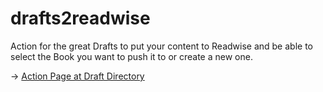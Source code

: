 # drafts2readwise

Action for the great Drafts to put your content to Readwise and be able to select the Book you want to push it to or create a new one.

→ [Action Page at Draft Directory](https://actions.getdrafts.com/a/1fl)
